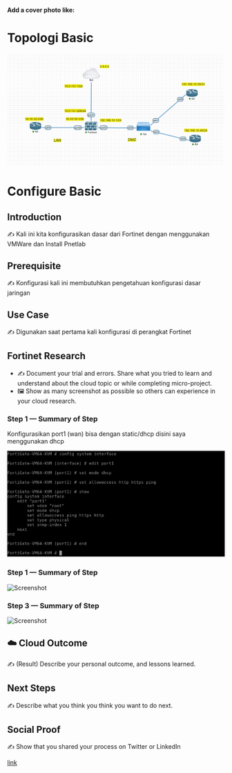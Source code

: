 **Add a cover photo like:**
# Topologi Basic
<p align="center">
  <img src="img/topologi.png">
</p>

# Configure Basic

## Introduction

✍️ Kali ini kita konfigurasikan dasar dari Fortinet dengan menggunakan VMWare dan Install Pnetlab

## Prerequisite

✍️ Konfigurasi kali ini membutuhkan pengetahuan konfigurasi dasar jaringan

## Use Case

✍️ Digunakan saat pertama kali konfigurasi di perangkat Fortinet 

## Fortinet Research

- ✍️ Document your trial and errors. Share what you tried to learn and understand about the cloud topic or while completing micro-project.
- 🖼️ Show as many screenshot as possible so others can experience in your cloud research.

### Step 1 — Summary of Step
Konfigurasikan port1 (wan) bisa dengan static/dhcp disini saya menggunakan dhcp

<p align="center">
  <img src="img/1.png">
</p>

### Step 1 — Summary of Step

![Screenshot](https://via.placeholder.com/500x300)

### Step 3 — Summary of Step

![Screenshot](https://via.placeholder.com/500x300)

## ☁️ Cloud Outcome

✍️ (Result) Describe your personal outcome, and lessons learned.

## Next Steps

✍️ Describe what you think you think you want to do next.

## Social Proof

✍️ Show that you shared your process on Twitter or LinkedIn

[link](link)
